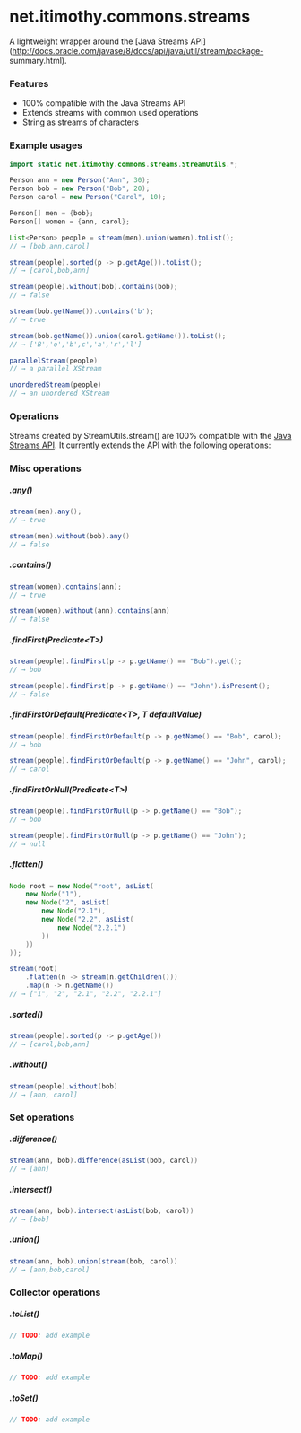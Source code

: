 # net.itimothy.commons.streams
A lightweight wrapper around the [Java Streams API](http://docs.oracle.com/javase/8/docs/api/java/util/stream/package-
summary.html).

### Features
  - 100% compatible with the Java Streams API
  - Extends streams with common used operations
  - String as streams of characters
 
### Example usages
```java
import static net.itimothy.commons.streams.StreamUtils.*;

Person ann = new Person("Ann", 30);
Person bob = new Person("Bob", 20);
Person carol = new Person("Carol", 10);

Person[] men = {bob};
Person[] women = {ann, carol};

List<Person> people = stream(men).union(women).toList();
// → [bob,ann,carol]

stream(people).sorted(p -> p.getAge()).toList();
// → [carol,bob,ann]

stream(people).without(bob).contains(bob);
// → false

stream(bob.getName()).contains('b');
// → true

stream(bob.getName()).union(carol.getName()).toList();
// → ['B','o','b',c','a','r','l']

parallelStream(people)
// → a parallel XStream

unorderedStream(people)
// → an unordered XStream
```

### Operations
Streams created by StreamUtils.stream() are 100% compatible with the [Java Streams
API](http://docs.oracle.com/javase/8/docs/api/java/util/stream/package-summary.html). It currently extends the API with the following operations:

### Misc operations

##### .any()
```java
stream(men).any();
// → true

stream(men).without(bob).any()
// → false
```

##### .contains()
```java
stream(women).contains(ann);
// → true

stream(women).without(ann).contains(ann)
// → false
```

##### .findFirst(Predicate&lt;T&gt;)
```java
stream(people).findFirst(p -> p.getName() == "Bob").get();
// → bob

stream(people).findFirst(p -> p.getName() == "John").isPresent();
// → false
```

##### .findFirstOrDefault(Predicate&lt;T&gt;, T defaultValue)
```java
stream(people).findFirstOrDefault(p -> p.getName() == "Bob", carol);
// → bob

stream(people).findFirstOrDefault(p -> p.getName() == "John", carol);
// → carol
```

##### .findFirstOrNull(Predicate&lt;T&gt;)
```java
stream(people).findFirstOrNull(p -> p.getName() == "Bob");
// → bob

stream(people).findFirstOrNull(p -> p.getName() == "John");
// → null
```

##### .flatten()
```java
Node root = new Node("root", asList(
    new Node("1"),
    new Node("2", asList(
        new Node("2.1"),
        new Node("2.2", asList(
            new Node("2.2.1")
        ))
    ))
));

stream(root)
    .flatten(n -> stream(n.getChildren()))
    .map(n -> n.getName())
// → ["1", "2", "2.1", "2.2", "2.2.1"]
```

##### .sorted()
```java
stream(people).sorted(p -> p.getAge())
// → [carol,bob,ann]
```

##### .without()
```java
stream(people).without(bob)
// → [ann, carol]
```

### Set operations

##### .difference()
```java
stream(ann, bob).difference(asList(bob, carol))
// → [ann]
```

##### .intersect()
```java
stream(ann, bob).intersect(asList(bob, carol))
// → [bob]
```

##### .union()
```java
stream(ann, bob).union(stream(bob, carol))
// → [ann,bob,carol]
```

### Collector operations

##### .toList()
```java
// TODO: add example
```

##### .toMap()
```java
// TODO: add example
```

##### .toSet()
```java
// TODO: add example
```
